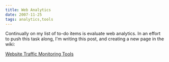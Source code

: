 ```yaml
---
title: Web Analytics
date: 2007-11-25
tags: analytics,tools
---
```

Continually on my list of to-do items is evaluate web analytics. In an effort to push this task along, I'm writing this post, and creating a new page in the wiki:

<a href="http://www.docunext.com/wiki/Website_Traffic_Monitoring_Tools">Website Traffic Monitoring Tools</a>

